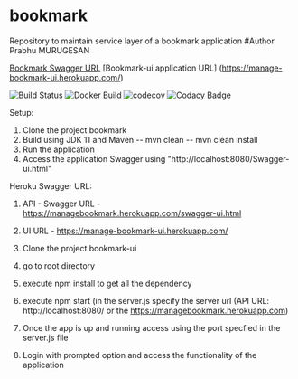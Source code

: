 # bookmark 
Repository to maintain service layer of a bookmark application
#Author
Prabhu MURUGESAN

[Bookmark Swagger URL](https://managebookmark.herokuapp.com/swagger-ui.html)
[Bookmark-ui application URL] (https://manage-bookmark-ui.herokuapp.com/)

![Build Status](https://travis-ci.com/agil-mugil/bookmark.svg?token=ffZVVypfS6pQcVNnCYe7&branch=master)
![Docker Build](https://img.shields.io/docker/cloud/build/pmurugesan15/bookmark)
[![codecov](https://codecov.io/gh/agil-mugil/bookmark/branch/master/graph/badge.svg?token=LP0NFXRR7O)](https://codecov.io/gh/agil-mugil/bookmark)
[![Codacy Badge](https://app.codacy.com/project/badge/Grade/3ef55d4f85f2496b97c4b3bff1b141f8)](https://www.codacy.com?utm_source=github.com&amp;utm_medium=referral&amp;utm_content=agil-mugil/bookmark&amp;utm_campaign=Badge_Grade)


Setup:

1. Clone the project bookmark
2. Build using JDK 11 and Maven
	-- mvn clean
	-- mvn clean install
3. Run the application
4. Access the application Swagger using "http://localhost:8080/Swagger-ui.html"

Heroku Swagger URL:
1. API - Swagger URL - https://managebookmark.herokuapp.com/swagger-ui.html
2. UI URL - https://manage-bookmark-ui.herokuapp.com/


1. Clone the project bookmark-ui
2. go to root directory
3. execute npm install to get all the dependency
4. execute npm start (in the server.js specify the server url (API URL: http://localhost:8080/ or the https://managebookmark.herokuapp.com)
5. Once the app is up and running access using the port specfied in the server.js file
6. Login with prompted option and access the functionality of the application
